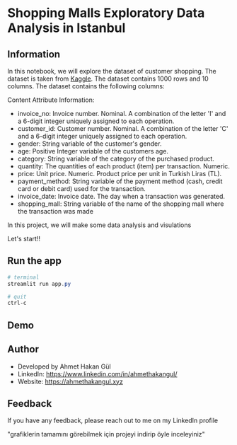
# Shopping Malls Exploratory Data Analysis in Istanbul


## Information

In this notebook, we will explore the dataset of customer shopping. The dataset is taken from [Kaggle](https://www.kaggle.com/datasets/mehmettahiraslan/customer-shopping-dataset). The dataset contains 1000 rows and 10 columns. The dataset contains the following columns:

Content Attribute Information:
- invoice_no: Invoice number. Nominal. A combination of the letter 'I' and a 6-digit integer uniquely assigned to each operation.
- customer_id: Customer number. Nominal. A combination of the letter 'C' and a 6-digit integer uniquely assigned to each operation.
- gender: String variable of the customer's gender.
- age: Positive Integer variable of the customers age.
- category: String variable of the category of the purchased product.
- quantity: The quantities of each product (item) per transaction. Numeric.
- price: Unit price. Numeric. Product price per unit in Turkish Liras (TL).
- payment_method: String variable of the payment method (cash, credit card or debit card) used for the transaction.
- invoice_date: Invoice date. The day when a transaction was generated.
- shopping_mall: String variable of the name of the shopping mall where the transaction was made

In this project, we will make some data analysis and visulations

Let's start!!

## Run the app
```Powershell
# terminal
streamlit run app.py

# quit
ctrl-c
```

## Demo



## Author

- Developed by Ahmet Hakan Gül 
- LinkedIn: https://www.linkedin.com/in/ahmethakangul/
- Website: https://ahmethakangul.xyz



## Feedback

If you have any feedback, please reach out to me on my LinkedIn profile


"grafiklerin tamamını görebilmek için projeyi indirip öyle inceleyiniz"
